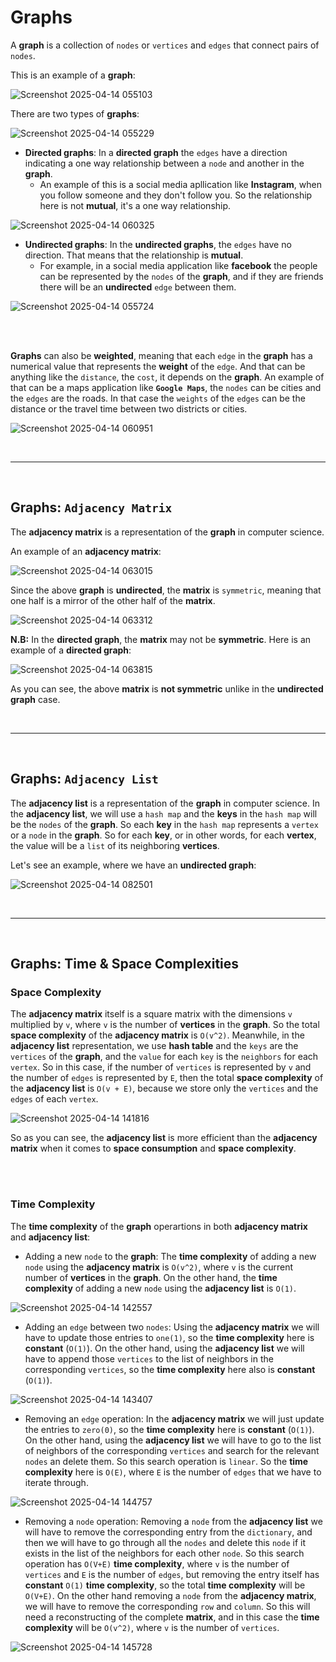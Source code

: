 # Graphs
A **graph** is a collection of `nodes` or `vertices` and `edges` that connect pairs of `nodes`.

This is an example of a **graph**:

![Screenshot 2025-04-14 055103](https://github.com/user-attachments/assets/df3772ce-034c-4d93-a82c-20f43e9db0d5)

There are two types of **graphs**:

![Screenshot 2025-04-14 055229](https://github.com/user-attachments/assets/e7226751-255d-4ad4-b7f0-e2869be2b762)

* **Directed graphs**: In a **directed graph** the `edges` have a direction indicating a one way relationship between a `node` and another in the **graph**.
    * An example of this is a social media apllication like **Instagram**, when you follow someone and they don't follow you. So the relationship here is not **mutual**, it's a one way relationship.

![Screenshot 2025-04-14 060325](https://github.com/user-attachments/assets/f1634d81-04be-4a5a-81c2-fcdfe59978d3)

* **Undirected graphs**: In the **undirected graphs**, the `edges` have no direction. That means that the relationship is **mutual**.
    * For example, in a social media application like **facebook** the people can be represented by the `nodes` of the **graph**, and if they are friends there will be an **undirected** `edge` between them.

![Screenshot 2025-04-14 055724](https://github.com/user-attachments/assets/c37e0df5-29b4-49a5-86a4-ae6f22b0aab3)

<br /><br />

**Graphs** can also be **weighted**, meaning that each `edge` in the **graph** has a numerical value that represents the **weight** of the `edge`. And that can be anything like the `distance`, the `cost`, it depends on the **graph**. An example of that can be a maps application like **`Google Maps`**, the `nodes` can be cities and the `edges` are the roads. In that case the `weights` of the `edges` can be the distance or the travel time between two districts or cities. 

![Screenshot 2025-04-14 060951](https://github.com/user-attachments/assets/7b914bff-c98f-4211-a9a8-968e828ceece)

<br /><hr /><br />

## Graphs: `Adjacency Matrix`
The **adjacency matrix** is a representation of the **graph** in computer science.

An example of an **adjacency matrix**:

![Screenshot 2025-04-14 063015](https://github.com/user-attachments/assets/bbf38607-6ce4-4f9f-8577-73eb0e9d0f20)

Since the above **graph** is **undirected**, the **matrix** is `symmetric`, meaning that one half is a mirror of the other half of the **matrix**.

![Screenshot 2025-04-14 063312](https://github.com/user-attachments/assets/aa62926a-cd72-4f41-ba9a-8fbf2ff7664d)

**N.B:** In the **directed graph**, the **matrix** may not be **symmetric**. Here is an example of a **directed graph**:

 ![Screenshot 2025-04-14 063815](https://github.com/user-attachments/assets/e119a62b-8190-4168-b003-f89039ed7c26)
 
As you can see, the above **matrix** is **not symmetric** unlike in the **undirected graph** case.

<br /><hr /><br />

## Graphs: `Adjacency List`
The **adjacency list** is a representation of the **graph** in computer science. In the **adjacency list**, we will use a `hash map` and the **keys** in the `hash map` will be the `nodes` of the **graph**. So each **key** in the `hash map` represents a `vertex` or a `node` in the **graph**. So for each **key**, or in other words, for each **vertex**, the value will be a `list` of its neighboring **vertices**.

Let's see an example, where we have an **undirected graph**:

![Screenshot 2025-04-14 082501](https://github.com/user-attachments/assets/db28e3ab-a984-46df-b386-b50895915156)

<br /><hr /><br />

## Graphs: Time & Space Complexities
### Space Complexity
The **adjacency matrix** itself is a square matrix with the dimensions `v` multiplied by `v`, where `v` is the number of **vertices** in the **graph**. So the total **space complexity** of the **adjacency matrix** is `O(v^2)`. Meanwhile, in the **adjacency list** representation, we use **hash table** and the `keys` are the `vertices` of the **graph**, and the `value` for each `key` is the `neighbors` for each `vertex`. So in this case, if the number of `vertices` is represented by `v` and the number of `edges` is represented by `E`, then the total **space complexity** of the **adjacency list** is `O(v + E)`, because we store only the `vertices` and the `edges` of each `vertex`.

![Screenshot 2025-04-14 141816](https://github.com/user-attachments/assets/3764a3ac-adfe-409a-b96e-5521bad09fcb)

So as you can see, the **adjacency list** is more efficient than the **adjacency matrix** when it comes to **space consumption** and **space complexity**.

<br /><br />

### Time Complexity
The **time complexity** of the **graph** operartions in both **adjacency matrix** and **adjacency list**:
* Adding a new `node` to the **graph**: The **time complexity** of adding a new `node` using the **adjacency matrix** is `O(v^2)`, where `v` is the current number of **vertices** in the **graph**. On the other hand, the **time complexity** of adding a new `node` using the **adjacency list** is `O(1)`.

![Screenshot 2025-04-14 142557](https://github.com/user-attachments/assets/21006364-5f00-4755-8494-09675a8510a9)

* Adding an `edge` between two `nodes`: Using the **adjacency matrix** we will have to update those entries to `one(1)`, so the **time complexity** here is **constant** (`O(1)`). On the other hand, using the **adjacency list** we will have to append those `vertices` to the list of neighbors in the corresponding `vertices`, so the **time complexity** here also is **constant** (`O(1)`).

![Screenshot 2025-04-14 143407](https://github.com/user-attachments/assets/d872c3a3-b684-499a-bb8d-5fb72d678202)


* Removing an `edge` operation: In the **adjacency matrix** we will just update the entries to `zero(0)`, so the **time complexity** here is **constant** (`O(1)`). On the other hand, using the **adjacency list** we will have to go to the list of neighbors of the corresponding `vertices` and search for the relevant `nodes` an delete them. So this search operation is `linear`. So the **time complexity** here is `O(E)`, where `E` is the number of `edges` that we have to iterate through.

![Screenshot 2025-04-14 144757](https://github.com/user-attachments/assets/2765e585-d716-4b38-8c3f-369faaacb5ee)

* Removing a `node` operation: Removing a `node` from the **adjacency list** we will have to remove the corresponding entry from the `dictionary`, and then we will have to go through all the `nodes` and delete this `node` if it exists in the list of the neighbors for each other `node`. So this search operation has `O(V+E)` **time complexity**, where `v` is the number of `vertices` and `E` is the number of `edges`, but removing the entry itself has **constant** `O(1)` **time complexity**, so the total **time complexity** will be `O(V+E)`. On the other hand removing a `node` from the **adjacency matrix**, we will have to remove the corresponding `row` and `column`. So this will need a reconstructing of the complete **matrix**, and in this case the **time complexity** will be `O(v^2)`, where `v` is the number of `vertices`.

![Screenshot 2025-04-14 145728](https://github.com/user-attachments/assets/bc0a0ee0-9e76-45ec-9520-f7ad8e21a912)




